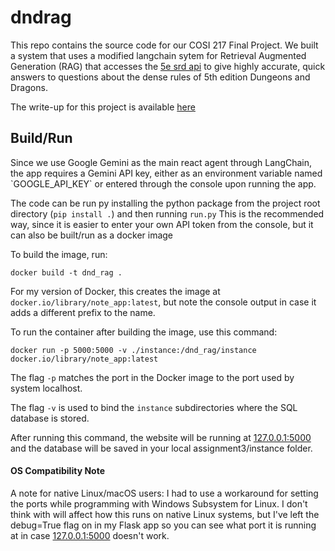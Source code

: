 # dndrag

This repo contains the source code for our COSI 217 Final Project. We built a system that uses a modified langchain sytem for Retrieval Augmented Generation (RAG) that accesses the [5e srd api](https://5e-bits.github.io/docs/) to give highly accurate, quick answers to questions about the dense rules of 5th edition Dungeons and Dragons.

The write-up for this project is available [here](https://docs.google.com/document/d/1yjx_pmMzjqeuZ7DQKZvf2xI7dy_k_q-Pjh43KIv4e-U/edit?usp=sharing) 

<h2>Build/Run</h2>
Since we use Google Gemini as the main react agent through LangChain, the app requires a Gemini API key, either as an environment variable named `GOOGLE_API_KEY` or entered through the console upon running the app.

The code can be run py installing the python package from the project root directory (`pip install .`) and then running `run.py` This is the recommended way, since it is easier to enter your own API token from the console, but it can also be built/run as a docker image

To build the image, run: 

`docker build -t dnd_rag .`

For my version of Docker, this creates the image at `docker.io/library/note_app:latest`, but note the console output in case it adds a different prefix to the name.

To run the container after building the image, use this command:

`docker run -p 5000:5000 -v ./instance:/dnd_rag/instance docker.io/library/note_app:latest`

The flag `-p` matches the port in the Docker image to the port used by system localhost.

The flag `-v` is used to bind the `instance` subdirectories where the SQL database is stored.

After running this command, the website will be running at [127.0.0.1:5000](http://127.0.0.1:5000/) and the database will be saved in your local assignment3/instance folder.

<h4>OS Compatibility Note</h4




A note for native Linux/macOS users: I had to use a workaround for setting the ports while programming with Windows Subsystem for Linux. I don't think with will affect how this runs on native Linux systems, but I've left the debug=True flag on in my Flask app so you can see what port it is running at in case [127.0.0.1:5000](http://127.0.0.1:5000/) doesn't work.
